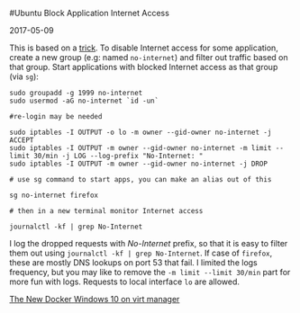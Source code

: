 #Ubuntu Block Application Internet Access

2017-05-09

<!--- tags: linux -->

This is based on a [trick](https://ubuntuforums.org/archive/index.php/t-1188099.html). To disable Internet access for some application, create a new group (e.g: named `no-internet`) and filter out traffic based on that group. Start applications with blocked Internet access as that group (via `sg`):

```
sudo groupadd -g 1999 no-internet
sudo usermod -aG no-internet `id -un`

#re-login may be needed

sudo iptables -I OUTPUT -o lo -m owner --gid-owner no-internet -j ACCEPT
sudo iptables -I OUTPUT -m owner --gid-owner no-internet -m limit --limit 30/min -j LOG --log-prefix "No-Internet: "
sudo iptables -I OUTPUT -m owner --gid-owner no-internet -j DROP

# use sg command to start apps, you can make an alias out of this

sg no-internet firefox

# then in a new terminal monitor Internet access

journalctl -kf | grep No-Internet
```

I log the dropped requests with *No-Internet* prefix, so that it is easy to filter them out using `journalctl -kf | grep No-Internet`. If case of `firefox`, these are mostly DNS lookups on port 53 that fail. I limited the logs frequency, but you may like to remove the `-m limit --limit 30/min` part for more fun with logs. Requests to local interface `lo` are allowed.

<ins class='nfooter'><a rel='prev' id='fprev' href='#blog/2017/2017-05-16-The-New-Docker.md'>The New Docker</a> <a rel='next' id='fnext' href='#blog/2017/2017-05-07-Windows-10-on-virt-manager.md'>Windows 10 on virt manager</a></ins>
